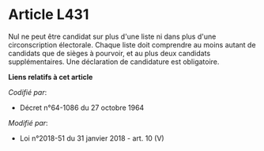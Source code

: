 # Article L431

Nul ne peut être candidat sur plus d'une liste ni dans plus d'une circonscription électorale. Chaque liste doit comprendre au
moins autant de candidats que de sièges à pourvoir, et au plus deux candidats supplémentaires. Une déclaration de candidature
est obligatoire.

**Liens relatifs à cet article**

_Codifié par_:

  - Décret n°64-1086 du 27 octobre 1964

_Modifié par_:

  - Loi n°2018-51 du 31 janvier 2018 - art. 10 (V)
